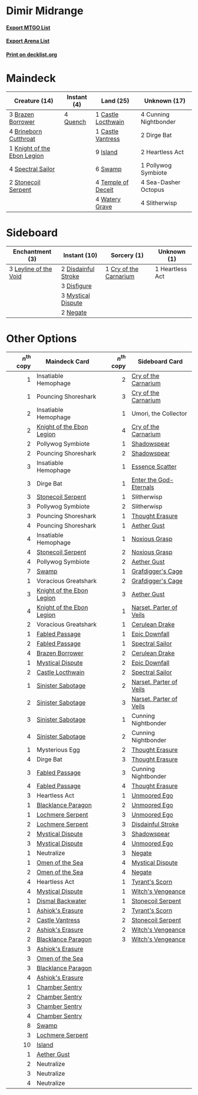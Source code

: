 # Dimir Midrange

#### [Export MTGO List](../collection/Dimir%20Midrange/Dimir%20Midrange.txt)
#### [Export Arena List](../collection/Dimir%20Midrange/Dimir%20Midrange_arena.txt)
#### [Print on decklist.org](http://decklist.org/?deckmain=3%09Brazen%20Borrower%0A4%09Brineborn%20Cutthroat%0A1%09Castle%20Locthwain%0A1%09Castle%20Vantress%0A4%09Cunning%20Nightbonder%0A2%09Dirge%20Bat%0A2%09Heartless%20Act%0A9%09Island%0A1%09Knight%20of%20the%20Ebon%20Legion%0A1%09Pollywog%20Symbiote%0A4%09Quench%0A4%09Sea-Dasher%20Octopus%0A4%09Slitherwisp%0A4%09Spectral%20Sailor%0A2%09Stonecoil%20Serpent%0A6%09Swamp%0A4%09Temple%20of%20Deceit%0A4%09Watery%20Grave&deckside=1%09Cry%20of%20the%20Carnarium%0A2%09Disdainful%20Stroke%0A3%09Disfigure%0A1%09Heartless%20Act%0A3%09Leyline%20of%20the%20Void%0A3%09Mystical%20Dispute%0A2%09Negate)
# Maindeck

|                                            Creature (14)                                             |                                    Instant (4)                                    |                                          Land (25)                                          |    Unknown (17)     |
|------------------------------------------------------------------------------------------------------|-----------------------------------------------------------------------------------|---------------------------------------------------------------------------------------------|---------------------|
|3 [Brazen Borrower](http://gatherer.wizards.com/Pages/Card/Details.aspx?multiverseid=473001)          |4 [Quench](http://gatherer.wizards.com/Pages/Card/Details.aspx?multiverseid=457192)|1 [Castle Locthwain](http://gatherer.wizards.com/Pages/Card/Details.aspx?multiverseid=473203)|4 Cunning Nightbonder|
|4 [Brineborn Cutthroat](http://gatherer.wizards.com/Pages/Card/Details.aspx?multiverseid=466804)      |                                                                                   |1 [Castle Vantress](http://gatherer.wizards.com/Pages/Card/Details.aspx?multiverseid=473204) |2 Dirge Bat          |
|1 [Knight of the Ebon Legion](http://gatherer.wizards.com/Pages/Card/Details.aspx?multiverseid=466859)|                                                                                   |9 [Island](http://gatherer.wizards.com/Pages/Card/Details.aspx?multiverseid=439857)          |2 Heartless Act      |
|4 [Spectral Sailor](http://gatherer.wizards.com/Pages/Card/Details.aspx?multiverseid=466830)          |                                                                                   |6 [Swamp](http://gatherer.wizards.com/Pages/Card/Details.aspx?multiverseid=439858)           |1 Pollywog Symbiote  |
|2 [Stonecoil Serpent](http://gatherer.wizards.com/Pages/Card/Details.aspx?multiverseid=473197)        |                                                                                   |4 [Temple of Deceit](http://gatherer.wizards.com/Pages/Card/Details.aspx?multiverseid=373734)|4 Sea-Dasher Octopus |
|                                                                                                      |                                                                                   |4 [Watery Grave](http://gatherer.wizards.com/Pages/Card/Details.aspx?multiverseid=405114)    |4 Slitherwisp        |


# Sideboard

|                                        Enchantment (3)                                         |                                         Instant (10)                                         |                                           Sorcery (1)                                           |  Unknown (1)  |
|------------------------------------------------------------------------------------------------|----------------------------------------------------------------------------------------------|-------------------------------------------------------------------------------------------------|---------------|
|3 [Leyline of the Void](http://gatherer.wizards.com/Pages/Card/Details.aspx?multiverseid=107682)|2 [Disdainful Stroke](http://gatherer.wizards.com/Pages/Card/Details.aspx?multiverseid=420705)|1 [Cry of the Carnarium](http://gatherer.wizards.com/Pages/Card/Details.aspx?multiverseid=457214)|1 Heartless Act|
|                                                                                                |3 [Disfigure](http://gatherer.wizards.com/Pages/Card/Details.aspx?multiverseid=442076)        |                                                                                                 |               |
|                                                                                                |3 [Mystical Dispute](http://gatherer.wizards.com/Pages/Card/Details.aspx?multiverseid=473020) |                                                                                                 |               |
|                                                                                                |2 [Negate](http://gatherer.wizards.com/Pages/Card/Details.aspx?multiverseid=423707)           |                                                                                                 |               |


# Other Options

|*n*<sup>th</sup> copy|                                           Maindeck Card                                            |*n*<sup>th</sup> copy|                                          Sideboard Card                                          |
|--------------------:|----------------------------------------------------------------------------------------------------|--------------------:|--------------------------------------------------------------------------------------------------|
|                    1|Insatiable Hemophage                                                                                |                    2|[Cry of the Carnarium](http://gatherer.wizards.com/Pages/Card/Details.aspx?multiverseid=457214)   |
|                    1|Pouncing Shoreshark                                                                                 |                    3|[Cry of the Carnarium](http://gatherer.wizards.com/Pages/Card/Details.aspx?multiverseid=457214)   |
|                    2|Insatiable Hemophage                                                                                |                    1|Umori, the Collector                                                                              |
|                    2|[Knight of the Ebon Legion](http://gatherer.wizards.com/Pages/Card/Details.aspx?multiverseid=466859)|                    4|[Cry of the Carnarium](http://gatherer.wizards.com/Pages/Card/Details.aspx?multiverseid=457214)   |
|                    2|Pollywog Symbiote                                                                                   |                    1|[Shadowspear](http://gatherer.wizards.com/Pages/Card/Details.aspx?multiverseid=476487)            |
|                    2|Pouncing Shoreshark                                                                                 |                    2|[Shadowspear](http://gatherer.wizards.com/Pages/Card/Details.aspx?multiverseid=476487)            |
|                    3|Insatiable Hemophage                                                                                |                    1|[Essence Scatter](http://gatherer.wizards.com/Pages/Card/Details.aspx?multiverseid=426754)        |
|                    3|Dirge Bat                                                                                           |                    1|[Enter the God-Eternals](http://gatherer.wizards.com/Pages/Card/Details.aspx?multiverseid=461123) |
|                    3|[Stonecoil Serpent](http://gatherer.wizards.com/Pages/Card/Details.aspx?multiverseid=473197)        |                    1|Slitherwisp                                                                                       |
|                    3|Pollywog Symbiote                                                                                   |                    2|Slitherwisp                                                                                       |
|                    3|Pouncing Shoreshark                                                                                 |                    1|[Thought Erasure](http://gatherer.wizards.com/Pages/Card/Details.aspx?multiverseid=452956)        |
|                    4|Pouncing Shoreshark                                                                                 |                    1|[Aether Gust](http://gatherer.wizards.com/Pages/Card/Details.aspx?multiverseid=466796)            |
|                    4|Insatiable Hemophage                                                                                |                    1|[Noxious Grasp](http://gatherer.wizards.com/Pages/Card/Details.aspx?multiverseid=466864)          |
|                    4|[Stonecoil Serpent](http://gatherer.wizards.com/Pages/Card/Details.aspx?multiverseid=473197)        |                    2|[Noxious Grasp](http://gatherer.wizards.com/Pages/Card/Details.aspx?multiverseid=466864)          |
|                    4|Pollywog Symbiote                                                                                   |                    2|[Aether Gust](http://gatherer.wizards.com/Pages/Card/Details.aspx?multiverseid=466796)            |
|                    7|[Swamp](http://gatherer.wizards.com/Pages/Card/Details.aspx?multiverseid=439858)                    |                    1|[Grafdigger's Cage](http://gatherer.wizards.com/Pages/Card/Details.aspx?multiverseid=278452)      |
|                    1|Voracious Greatshark                                                                                |                    2|[Grafdigger's Cage](http://gatherer.wizards.com/Pages/Card/Details.aspx?multiverseid=278452)      |
|                    3|[Knight of the Ebon Legion](http://gatherer.wizards.com/Pages/Card/Details.aspx?multiverseid=466859)|                    3|[Aether Gust](http://gatherer.wizards.com/Pages/Card/Details.aspx?multiverseid=466796)            |
|                    4|[Knight of the Ebon Legion](http://gatherer.wizards.com/Pages/Card/Details.aspx?multiverseid=466859)|                    1|[Narset, Parter of Veils](http://gatherer.wizards.com/Pages/Card/Details.aspx?multiverseid=460988)|
|                    2|Voracious Greatshark                                                                                |                    1|[Cerulean Drake](http://gatherer.wizards.com/Pages/Card/Details.aspx?multiverseid=466807)         |
|                    1|[Fabled Passage](http://gatherer.wizards.com/Pages/Card/Details.aspx?multiverseid=473206)           |                    1|[Epic Downfall](http://gatherer.wizards.com/Pages/Card/Details.aspx?multiverseid=473047)          |
|                    2|[Fabled Passage](http://gatherer.wizards.com/Pages/Card/Details.aspx?multiverseid=473206)           |                    1|[Spectral Sailor](http://gatherer.wizards.com/Pages/Card/Details.aspx?multiverseid=466830)        |
|                    4|[Brazen Borrower](http://gatherer.wizards.com/Pages/Card/Details.aspx?multiverseid=473001)          |                    2|[Cerulean Drake](http://gatherer.wizards.com/Pages/Card/Details.aspx?multiverseid=466807)         |
|                    1|[Mystical Dispute](http://gatherer.wizards.com/Pages/Card/Details.aspx?multiverseid=473020)         |                    2|[Epic Downfall](http://gatherer.wizards.com/Pages/Card/Details.aspx?multiverseid=473047)          |
|                    2|[Castle Locthwain](http://gatherer.wizards.com/Pages/Card/Details.aspx?multiverseid=473203)         |                    2|[Spectral Sailor](http://gatherer.wizards.com/Pages/Card/Details.aspx?multiverseid=466830)        |
|                    1|[Sinister Sabotage](http://gatherer.wizards.com/Pages/Card/Details.aspx?multiverseid=452804)        |                    2|[Narset, Parter of Veils](http://gatherer.wizards.com/Pages/Card/Details.aspx?multiverseid=460988)|
|                    2|[Sinister Sabotage](http://gatherer.wizards.com/Pages/Card/Details.aspx?multiverseid=452804)        |                    3|[Narset, Parter of Veils](http://gatherer.wizards.com/Pages/Card/Details.aspx?multiverseid=460988)|
|                    3|[Sinister Sabotage](http://gatherer.wizards.com/Pages/Card/Details.aspx?multiverseid=452804)        |                    1|Cunning Nightbonder                                                                               |
|                    4|[Sinister Sabotage](http://gatherer.wizards.com/Pages/Card/Details.aspx?multiverseid=452804)        |                    2|Cunning Nightbonder                                                                               |
|                    1|Mysterious Egg                                                                                      |                    2|[Thought Erasure](http://gatherer.wizards.com/Pages/Card/Details.aspx?multiverseid=452956)        |
|                    4|Dirge Bat                                                                                           |                    3|[Thought Erasure](http://gatherer.wizards.com/Pages/Card/Details.aspx?multiverseid=452956)        |
|                    3|[Fabled Passage](http://gatherer.wizards.com/Pages/Card/Details.aspx?multiverseid=473206)           |                    3|Cunning Nightbonder                                                                               |
|                    4|[Fabled Passage](http://gatherer.wizards.com/Pages/Card/Details.aspx?multiverseid=473206)           |                    4|[Thought Erasure](http://gatherer.wizards.com/Pages/Card/Details.aspx?multiverseid=452956)        |
|                    3|Heartless Act                                                                                       |                    1|[Unmoored Ego](http://gatherer.wizards.com/Pages/Card/Details.aspx?multiverseid=452962)           |
|                    1|[Blacklance Paragon](http://gatherer.wizards.com/Pages/Card/Details.aspx?multiverseid=473041)       |                    2|[Unmoored Ego](http://gatherer.wizards.com/Pages/Card/Details.aspx?multiverseid=452962)           |
|                    1|[Lochmere Serpent](http://gatherer.wizards.com/Pages/Card/Details.aspx?multiverseid=473157)         |                    3|[Unmoored Ego](http://gatherer.wizards.com/Pages/Card/Details.aspx?multiverseid=452962)           |
|                    2|[Lochmere Serpent](http://gatherer.wizards.com/Pages/Card/Details.aspx?multiverseid=473157)         |                    3|[Disdainful Stroke](http://gatherer.wizards.com/Pages/Card/Details.aspx?multiverseid=420705)      |
|                    2|[Mystical Dispute](http://gatherer.wizards.com/Pages/Card/Details.aspx?multiverseid=473020)         |                    3|[Shadowspear](http://gatherer.wizards.com/Pages/Card/Details.aspx?multiverseid=476487)            |
|                    3|[Mystical Dispute](http://gatherer.wizards.com/Pages/Card/Details.aspx?multiverseid=473020)         |                    4|[Unmoored Ego](http://gatherer.wizards.com/Pages/Card/Details.aspx?multiverseid=452962)           |
|                    1|Neutralize                                                                                          |                    3|[Negate](http://gatherer.wizards.com/Pages/Card/Details.aspx?multiverseid=423707)                 |
|                    1|[Omen of the Sea](http://gatherer.wizards.com/Pages/Card/Details.aspx?multiverseid=476309)          |                    4|[Mystical Dispute](http://gatherer.wizards.com/Pages/Card/Details.aspx?multiverseid=473020)       |
|                    2|[Omen of the Sea](http://gatherer.wizards.com/Pages/Card/Details.aspx?multiverseid=476309)          |                    4|[Negate](http://gatherer.wizards.com/Pages/Card/Details.aspx?multiverseid=423707)                 |
|                    4|Heartless Act                                                                                       |                    1|[Tyrant's Scorn](http://gatherer.wizards.com/Pages/Card/Details.aspx?multiverseid=461152)         |
|                    4|[Mystical Dispute](http://gatherer.wizards.com/Pages/Card/Details.aspx?multiverseid=473020)         |                    1|[Witch's Vengeance](http://gatherer.wizards.com/Pages/Card/Details.aspx?multiverseid=473073)      |
|                    1|[Dismal Backwater](http://gatherer.wizards.com/Pages/Card/Details.aspx?multiverseid=420908)         |                    1|[Stonecoil Serpent](http://gatherer.wizards.com/Pages/Card/Details.aspx?multiverseid=473197)      |
|                    1|[Ashiok's Erasure](http://gatherer.wizards.com/Pages/Card/Details.aspx?multiverseid=476294)         |                    2|[Tyrant's Scorn](http://gatherer.wizards.com/Pages/Card/Details.aspx?multiverseid=461152)         |
|                    2|[Castle Vantress](http://gatherer.wizards.com/Pages/Card/Details.aspx?multiverseid=473204)          |                    2|[Stonecoil Serpent](http://gatherer.wizards.com/Pages/Card/Details.aspx?multiverseid=473197)      |
|                    2|[Ashiok's Erasure](http://gatherer.wizards.com/Pages/Card/Details.aspx?multiverseid=476294)         |                    2|[Witch's Vengeance](http://gatherer.wizards.com/Pages/Card/Details.aspx?multiverseid=473073)      |
|                    2|[Blacklance Paragon](http://gatherer.wizards.com/Pages/Card/Details.aspx?multiverseid=473041)       |                    3|[Witch's Vengeance](http://gatherer.wizards.com/Pages/Card/Details.aspx?multiverseid=473073)      |
|                    3|[Ashiok's Erasure](http://gatherer.wizards.com/Pages/Card/Details.aspx?multiverseid=476294)         |                     |                                                                                                  |
|                    3|[Omen of the Sea](http://gatherer.wizards.com/Pages/Card/Details.aspx?multiverseid=476309)          |                     |                                                                                                  |
|                    3|[Blacklance Paragon](http://gatherer.wizards.com/Pages/Card/Details.aspx?multiverseid=473041)       |                     |                                                                                                  |
|                    4|[Ashiok's Erasure](http://gatherer.wizards.com/Pages/Card/Details.aspx?multiverseid=476294)         |                     |                                                                                                  |
|                    1|[Chamber Sentry](http://gatherer.wizards.com/Pages/Card/Details.aspx?multiverseid=452982)           |                     |                                                                                                  |
|                    2|[Chamber Sentry](http://gatherer.wizards.com/Pages/Card/Details.aspx?multiverseid=452982)           |                     |                                                                                                  |
|                    3|[Chamber Sentry](http://gatherer.wizards.com/Pages/Card/Details.aspx?multiverseid=452982)           |                     |                                                                                                  |
|                    4|[Chamber Sentry](http://gatherer.wizards.com/Pages/Card/Details.aspx?multiverseid=452982)           |                     |                                                                                                  |
|                    8|[Swamp](http://gatherer.wizards.com/Pages/Card/Details.aspx?multiverseid=439858)                    |                     |                                                                                                  |
|                    3|[Lochmere Serpent](http://gatherer.wizards.com/Pages/Card/Details.aspx?multiverseid=473157)         |                     |                                                                                                  |
|                   10|[Island](http://gatherer.wizards.com/Pages/Card/Details.aspx?multiverseid=439857)                   |                     |                                                                                                  |
|                    1|[Aether Gust](http://gatherer.wizards.com/Pages/Card/Details.aspx?multiverseid=466796)              |                     |                                                                                                  |
|                    2|Neutralize                                                                                          |                     |                                                                                                  |
|                    3|Neutralize                                                                                          |                     |                                                                                                  |
|                    4|Neutralize                                                                                          |                     |                                                                                                  |

